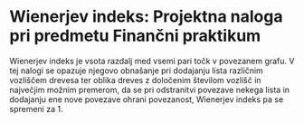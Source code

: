 ﻿# Wienerjev indeks: Projektna naloga pri predmetu Finančni praktikum

Wienerjev indeks je vsota razdalj med vsemi pari točk v povezanem grafu. V tej nalogi se opazuje
njegovo obnašanje pri dodajanju lista različnim vozliščem drevesa ter oblika dreves z določenim
številom vozlišč in največjim možnim premerom, da se pri odstranitvi povezave nekega lista in dodajanju
ene nove povezave ohrani povezanost, Wienerjev indeks pa se spremeni za 1.
